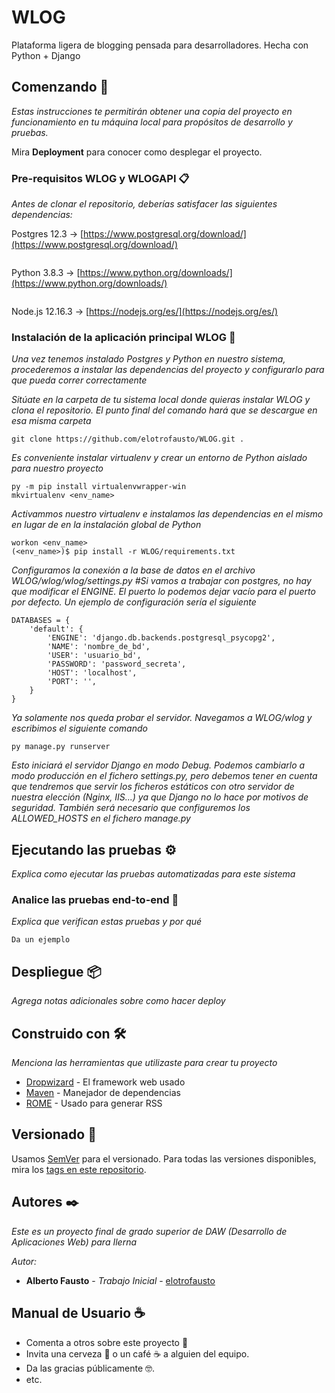 # WLOG
Plataforma ligera de blogging pensada para desarrolladores. Hecha con Python + Django

## Comenzando 🚀

_Estas instrucciones te permitirán obtener una copia del proyecto en funcionamiento en tu máquina local para propósitos de desarrollo y pruebas._

Mira **Deployment** para conocer como desplegar el proyecto.


### Pre-requisitos WLOG y WLOGAPI 📋

_Antes de clonar el repositorio, deberías satisfacer las siguientes dependencias:_

Postgres 12.3 -> [https://www.postgresql.org/download/](https://www.postgresql.org/download/)
```
```
Python 3.8.3  -> [https://www.python.org/downloads/](https://www.python.org/downloads/)
```
```
Node.js 12.16.3 -> [https://nodejs.org/es/](https://nodejs.org/es/) 

### Instalación de la aplicación principal WLOG 🔧

_Una vez tenemos instalado Postgres y Python en nuestro sistema, procederemos a instalar las dependencias del proyecto y configurarlo
para que pueda correr correctamente_

_Sitúate en la carpeta de tu sistema local donde quieras instalar WLOG y clona el repositorio. El punto final del comando hará que se
descargue en esa misma carpeta_

```
git clone https://github.com/elotrofausto/WLOG.git .
```

_Es conveniente instalar virtualenv y crear un entorno de Python aislado para nuestro proyecto_

```
py -m pip install virtualenvwrapper-win
mkvirtualenv <env_name>
```

_Activammos nuestro virtualenv e instalamos las dependencias en el mismo en lugar de en la instalación global de Python_
```
workon <env_name>
(<env_name>)$ pip install -r WLOG/requirements.txt
```

_Configuramos la conexión a la base de datos en el archivo WLOG/wlog/wlog/settings.py_
_#Si vamos a trabajar con postgres, no hay que modificar el ENGINE. El puerto lo podemos dejar vacío para el puerto por defecto.
Un ejemplo de configuración sería el siguiente_

```
DATABASES = {
    'default': {
        'ENGINE': 'django.db.backends.postgresql_psycopg2',
        'NAME': 'nombre_de_bd',
        'USER': 'usuario_bd',
        'PASSWORD': 'password_secreta',
        'HOST': 'localhost',
        'PORT': '',
    }
}
```

_Ya solamente nos queda probar el servidor. Navegamos a WLOG/wlog y escribimos el siguiente comando_

```
py manage.py runserver
```

_Esto iniciará el servidor Django en modo Debug. Podemos cambiarlo a modo producción en el fichero settings.py, pero debemos
tener en cuenta que tendremos que servir los ficheros estáticos con otro servidor de nuestra elección (Nginx, IIS...) ya que Django
no lo hace por motivos de seguridad. También será necesario que configuremos los ALLOWED_HOSTS en el fichero manage.py_

## Ejecutando las pruebas ⚙️

_Explica como ejecutar las pruebas automatizadas para este sistema_

### Analice las pruebas end-to-end 🔩

_Explica que verifican estas pruebas y por qué_

```
Da un ejemplo
```

## Despliegue 📦

_Agrega notas adicionales sobre como hacer deploy_

## Construido con 🛠️

_Menciona las herramientas que utilizaste para crear tu proyecto_

* [Dropwizard](http://www.dropwizard.io/1.0.2/docs/) - El framework web usado
* [Maven](https://maven.apache.org/) - Manejador de dependencias
* [ROME](https://rometools.github.io/rome/) - Usado para generar RSS


## Versionado 📌

Usamos [SemVer](http://semver.org/) para el versionado. Para todas las versiones disponibles, mira los [tags en este repositorio](https://github.com/tu/proyecto/tags).

## Autores ✒️

_Este es un proyecto final de grado superior de DAW (Desarrollo de Aplicaciones Web) para Ilerna_

_Autor:_
* **Alberto Fausto** - *Trabajo Inicial* - [elotrofausto](https://github.com/elotrofausto/)

## Manual de Usuario ☕

* Comenta a otros sobre este proyecto 📢
* Invita una cerveza 🍺 o un café ☕ a alguien del equipo. 
* Da las gracias públicamente 🤓.
* etc.


